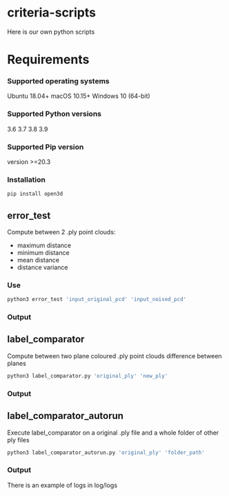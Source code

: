 # criteria-scripts

Here is our own python scripts

# Requirements

### Supported operating systems

Ubuntu 18.04+
macOS 10.15+
Windows 10 (64-bit)

### Supported Python versions

3.6
3.7
3.8
3.9

### Supported Pip version

version >=20.3

### Installation

```bash
pip install open3d
```

## error_test

Compute between 2 .ply point clouds:

- maximum distance
- minimum distance
- mean distance
- distance variance

### Use

```python
python3 error_test 'input_original_pcd' 'input_noised_pcd'
```

### Output

## label_comparator

Compute between two plane coloured .ply point clouds difference between planes

```python
python3 label_comparator.py 'original_ply' 'new_ply'
```

### Output

## label_comparator_autorun

Execute label_comparator on a original .ply file and a whole folder of other ply files

```python
python3 label_comparator_autorun.py 'original_ply' 'folder_path'
```

### Output

There is an example of logs in log/logs
